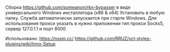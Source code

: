Сборка https://github.com/someanon/rkn-bypasser в виде универсального Windows инсталлятора (x86 & x64)
Установить в любую папку. Служба автоматически запускается при старте Windows.
Для использования прокси указать в нужно приложении тип прокси Socks5, сервер 127.0.1.1 и порт 8000

Использовано:
https://nssm.cc/
https://github.com/RRUZ/vcl-styles-plugins/wiki/Inno-Setup
